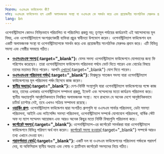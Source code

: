 ```yaml
---
শিরোনাম: ওএসএম ফাউন্ডেশন কী?
বর্ণনা: ওএসএম ফাউন্ডেশন হল একটি অলাভজনক সংস্থা যা ওএসএম কে সমর্থন করে এবং প্রয়োজনীয় সাংগঠনিক মেরুদণ্ড প্রদান করে
lang: bn
---
```


ওপেনস্ট্রিটম্যাপ কোনও নিবিড়ভাবে পরিচালিত বা পরিচালিত প্রকল্প নয়; তৃণমূল পর্যায়ের কার্যক্রমই এই আন্দোলনের মূল বিষয়, এবং ওপেনস্ট্রিটম্যাপে অংশগ্রহণকারী ব্যক্তিরা প্রচুর স্বাধীনতা উপভোগ করেন। ওপেনস্ট্রিটম্যাপ ফাউন্ডেশন হল একটি অলাভজনক সংস্থা যা ওপেনস্ট্রিটম্যাপকে সমর্থন করে এবং প্রয়োজনীয় সাংগঠনিক মেরুদণ্ড প্রদান করে। এটি বিভিন্ন সদস্য এবং গোষ্ঠীর সমন্বয়ে গঠিত।

* **[ওএসএমএফ সদস্য](https://wiki.osmfoundation.org/wiki/Membership){:target="_blank"}:** যেসব সদস্য ওপেনস্ট্রিটম্যাপ ফাউন্ডেশনে যোগদানের জন্য ফি পরিশোধ করেছেন। তারা ওপেনস্ট্রিটম্যাপ ফাউন্ডেশন পরিচালনা পর্ষদে ভোট দিতে পারেন এবং বোর্ডের বিষয়ে তাদের মতামত দিতে পারেন। আপনি [এখানে](https://wiki.osmfoundation.org/wiki/Membership){:target="_blank"} যোগ দিতে পারেন।
* **[ওএসএমএফ পরিচালনা পর্ষদ](https://wiki.osmfoundation.org/wiki/Officers_%26_Board){:target="_blank"}:** বিশ্বজুড়ে সাতজন সদস্য যারা ওপেনস্ট্রিটম্যাপ ফাউন্ডেশনের মূল পরিচালনা পর্ষদ হিসেবে কাজ করেন।
* **[স্থানীয় অধ্যায়](https://wiki.osmfoundation.org/wiki/Local_Chapters){:target="_blank"}:** দেশ-নির্দিষ্ট সংস্থাগুলি যারা ওপেনস্ট্রিটম্যাপ ফাউন্ডেশনের পক্ষে কাজ করে, তাদের এলাকায় ওপেনস্ট্রিটম্যাপ সম্পাদনা প্রকল্প, ইভেন্ট এবং সম্মেলনের মতো কার্যক্রম পরিচালনা করে। স্থানীয় অধ্যায়গুলি আনুষ্ঠানিকভাবে নিবন্ধিত অলাভজনক সংস্থা। মনে রাখবেন যে অনেক দেশে আনুষ্ঠানিকভাবে চার্টার্ড চ্যাপ্টার নেই, তবে এখনও সক্রিয় সম্পাদনা রয়েছে।
* **[ওয়ার্কিং গ্রুপ](/about-osm-community/working-groups.md):** ওপেনস্ট্রিটম্যাপ ফাউন্ডেশন দ্বারা সংগঠিত গ্রুপগুলি যা ওএসএম সার্ভার পরিচালনা, ডেটা সমস্যা পরিচালনা, আইনি এবং লাইসেন্সিং সমস্যা পরিচালনা, ওপেনস্ট্রিটম্যাপ সম্পর্কে যোগাযোগ পরিচালনা, বার্ষিক স্টেট অফ দ্য ম্যাপ সম্মেলন আয়োজন এবং আরও অনেক কিছুর মতো নির্দিষ্ট বিষয়গুলি পরিচালনা করে।
* **[কর্পোরেট সদস্য](https://wiki.osmfoundation.org/wiki/Corporate_Members){:target="_blank"}:** ওপেনস্ট্রিটম্যাপ-এর কর্পোরেট সমর্থকরা যারা ওপেনস্ট্রিটম্যাপ ফাউন্ডেশনে বিভিন্ন পরিমাণ অর্থ দান করেন। [কর্পোরেট সদস্য হওয়ার](https://wiki.osmfoundation.org/wiki/Join_as_a_corporate_member){:target="_blank"} সম্পর্কে আরও তথ্য এখানে দেওয়া হল।
* **[পরামর্শদাতা বোর্ড](https://wiki.osmfoundation.org/wiki/Advisory_Board){:target="_blank"}:** একটি দল যা ওএসএম ফাউন্ডেশনের পরিচালনা পর্ষদকে পরামর্শ দেয়, যা অফিসিয়াল স্থানীয় অধ্যায় এবং গোল্ড ও প্ল্যাটিনাম কর্পোরেট সদস্যদের নিয়ে গঠিত।
